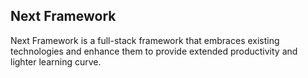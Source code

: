 ## Next Framework
Next Framework is a full-stack framework that embraces existing technologies and enhance them to provide extended productivity and lighter learning curve.
